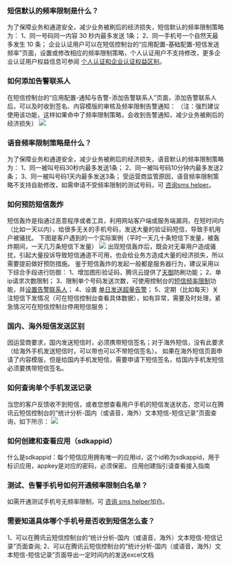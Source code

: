### 短信默认的频率限制是什么？
为了保障业务和通道安全，减少业务被刷后的经济损失，短信默认的频率限制策略为：
1、同一号码同一内容 30 秒内最多发送 1条；
2、同一手机号一个自然天最多发生 10 条；
企业认证用户可以在短信控制台的“应用配置-基础配置-短信发送频率”页面，设置或修改相应的频率限制策略，个人认证用户不支持修改，更多企业认证用户权益信息可参阅 [个人认证和企业认证权益区别](https://cloud.tencent.com/document/product/382/13444#.E4.B8.AA.E4.BA.BA.E8.AE.A4.E8.AF.81.E5.92.8C.E4.BC.81.E4.B8.9A.E8.AE.A4.E8.AF.81.E6.9D.83.E7.9B.8A.E5.8C.BA.E5.88.AB)。

### 如何添加告警联系人
在短信控制台的“应用配置-通知与告警-添加告警联系人”页面，添加告警联系人后，可以及时收到签名、内容模版的审核及频率限制告警通知：
（注：强烈建议使用该功能，这样如果命中了频率限制策略，会收到告警通知，减少业务被刷后的经济损失）
![](https://mc.qcloudimg.com/static/img/752ebcabffb9825e9b59f59ea2dc3d1a/image.png)

### 语音频率限制策略是什么？
为了保障业务和通道安全，减少业务被刷后的经济损失，语音默认的频率限制策略为：
1、同一被叫号码30秒内最多发送1条； 
2、同一被叫号码10分钟内最多发送2条； 
3、同一被叫号码1天内最多发送3条； 
受运营商监管原因，语音频率限制策略不支持自助修改，如需申请不受频率限制的测试号码，可 [咨询sms helper](/document/product/382/3773)。

### 如何预防短信轰炸
短信轰炸是指通过恶意程序或者工具，利用网站客户端或服务端漏洞，在短时间内（比如一天以内），给很多无关的手机号码，发送大量的验证码短信，导致手机用户被骚扰。
下图是客户遇到的一个实际案例（平时一天几十条短信下发量，被轰炸期间，一天几万条短信下发量）
![](https://mc.qcloudimg.com/static/img/dbebfa33e35ae5542c1f00e006956eff/image.png)
出现短信轰炸后，既会对无辜用户造成骚扰，引起大量投诉导致短信通道不可用，也会给业务方造成大量的经济损失，所以需要提前做好预防措施。
鉴于短信轰炸的发起一般都是服务器行为，建议采用以下综合手段进行防御：
1、增加图形验证码，腾讯云提供了[天御](https://cloud.tencent.com/product/yy)防刷功能；
2、单ip请求次数限制；
3、限制单个号码发送次数，可使用控制台的[短信频率限制](https://cloud.tencent.com/document/product/382/13483#.E9.85.8D.E7.BD.AE.E9.A2.91.E7.8E.87.E9.99.90.E5.88.B6)功能，并[设置告警联系人](https://cloud.tencent.com/document/product/382/13483#.E6.B7.BB.E5.8A.A0.E5.91.8A.E8.AD.A6.E8.81.94.E7.B3.BB.E4.BA.BA)；
4、设置 [单日发送超量告警](https://cloud.tencent.com/document/product/382/13483#.E5.8D.95.E6.97.A5.E5.8F.91.E9.80.81.E8.B6.85.E9.87.8F.E5.91.8A.E8.AD.A6)；
5、定期（比如每天）关注短信下发情况（可在短信控制台查看具体数据），如有异常，需要及时处理，紧急情况可在短信控制台停用短信服务；

### 国内、海外短信发送区别
因运营商要求，国内发送短信时，必须携带短信签名；对于海外短信，没有此要求（给海外手机发送短信时，可以带也可以不带短信签名）。
如果在海外短信页面申请了内容模版，但是给国内手机发短信，需要申请下短信签名，给国内手机发短信必须要携带短信签名。

### 如何查询单个手机发送记录
当您的客户反馈收不到短信，或者您想查看用户手机的短信发送状态，您可以在腾讯云短信控制台的“统计分析-国内（或语音，海外）文本短信-短信记录”页面查询，如下所示：
![](https://mc.qcloudimg.com/static/img/f14d976f443ace2e4ef73d62ed144a2b/image.png)

### 如何创建和查看应用（sdkappid）

什么是sdkappid：每个短信应用拥有唯一的应用id，这个id称为sdkappid，用于标识应用，appkey是对应的密码，必须保密。
应用创建指引请查看接入指南


### 测试、告警手机号如何开通频率限制白名单？

如需开通测试手机号无频率限制，可 [咨询 sms helper](/document/product/382/3773)加白。

### 需要知道具体哪个手机号是否收到短信怎么查？

1、可以在腾讯云短信控制台的“统计分析-国内（或语音，海外）文本短信-短信记录”页面查询;
2、可以在腾讯云短信控制台的“统计分析-国内（或语音，海外）文本短信-短信记录”页面导出一定时间内的发送excel文档


